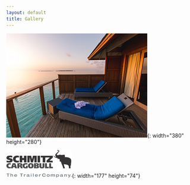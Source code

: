 ```yaml
---
layout: default
title: Gallery
---
```


![](/assets/img/work-lg.jpg){: width="380" height="280"}

![](/assets/img/1.png){: width="177" height="74"}